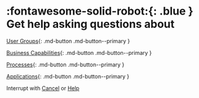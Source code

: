 # :fontawesome-solid-robot:{: .blue } Get help asking questions about

[User Groups](../help-user-group){: .md-button .md-button--primary }

[Business Capabilities](../help-business-capability){: .md-button .md-button--primary }

[Processes](../help-process){: .md-button .md-button--primary }

[Applications](../help-application){: .md-button .md-button--primary }

Interrupt with [Cancel](../cancel) or [Help](../help)
